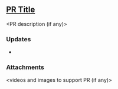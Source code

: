 ## [PR Title](https://leadforensics.atlassian.net/browse/PLAT-####)

<PR description (if any)>

### Updates
* <bulleted list of updates made>

### Attachments
<videos and images to support PR (if any)>
